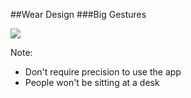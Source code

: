 ##Wear Design
###Big Gestures

<img src="img/biggestures.png" />

Note:

+ Don't require precision to use the app
+ People won't be sitting at a desk
